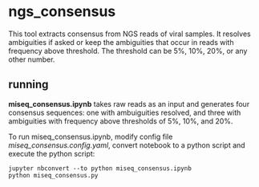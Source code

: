 # ngs_consensus
This tool extracts consensus from NGS reads of viral samples. It resolves ambiguities if asked or keep the ambiguities that occur in reads with frequency above threshold.
The threshold can be 5%, 10%, 20%, or any other number.

## running
**miseq_consensus.ipynb** takes raw reads as an input and generates four consensus sequences: one with ambuiguities resolved, and three with ambiguities with frequency above thresholds of 5%, 10%, and 20%.

To run miseq_consensus.ipynb, modify config file *miseq_consensus.config.yaml*, convert notebook to a python script and execute the python script:
```
jupyter nbconvert --to python miseq_consensus.ipynb
python miseq_consensus.py
```

